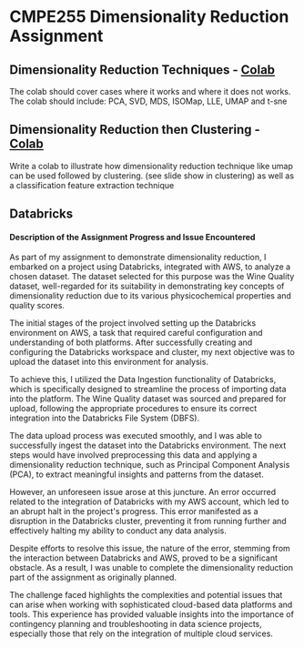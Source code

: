 # CMPE255 Dimensionality Reduction Assignment

## Dimensionality Reduction Techniques - [Colab](https://github.com/sjkchang/CMPE255-Dimensionality-Reduction/blob/master/DimensionalityReduction_1.ipynb)

The colab should cover cases where it works and where it does not works.
The colab should include: PCA, SVD, MDS, ISOMap, LLE, UMAP and t-sne

## Dimensionality Reduction then Clustering - [Colab](https://github.com/sjkchang/CMPE255-Dimensionality-Reduction/blob/master/DimensionalityReduction_2.ipynb)

Write a colab to illustrate how dimensionality reduction technique like umap can be used followed by clustering. (see slide show in clustering) as well as a classification feature extraction technique

## Databricks

#### Description of the Assignment Progress and Issue Encountered

As part of my assignment to demonstrate dimensionality reduction, I embarked on a project using Databricks, integrated with AWS, to analyze a chosen dataset. The dataset selected for this purpose was the Wine Quality dataset, well-regarded for its suitability in demonstrating key concepts of dimensionality reduction due to its various physicochemical properties and quality scores.

The initial stages of the project involved setting up the Databricks environment on AWS, a task that required careful configuration and understanding of both platforms. After successfully creating and configuring the Databricks workspace and cluster, my next objective was to upload the dataset into this environment for analysis.

To achieve this, I utilized the Data Ingestion functionality of Databricks, which is specifically designed to streamline the process of importing data into the platform. The Wine Quality dataset was sourced and prepared for upload, following the appropriate procedures to ensure its correct integration into the Databricks File System (DBFS).

The data upload process was executed smoothly, and I was able to successfully ingest the dataset into the Databricks environment. The next steps would have involved preprocessing this data and applying a dimensionality reduction technique, such as Principal Component Analysis (PCA), to extract meaningful insights and patterns from the dataset.

However, an unforeseen issue arose at this juncture. An error occurred related to the integration of Databricks with my AWS account, which led to an abrupt halt in the project's progress. This error manifested as a disruption in the Databricks cluster, preventing it from running further and effectively halting my ability to conduct any data analysis.

Despite efforts to resolve this issue, the nature of the error, stemming from the interaction between Databricks and AWS, proved to be a significant obstacle. As a result, I was unable to complete the dimensionality reduction part of the assignment as originally planned.

The challenge faced highlights the complexities and potential issues that can arise when working with sophisticated cloud-based data platforms and tools. This experience has provided valuable insights into the importance of contingency planning and troubleshooting in data science projects, especially those that rely on the integration of multiple cloud services.
